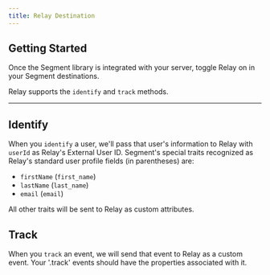 ```yaml
---
title: Relay Destination
---
```


## Getting Started

Once the Segment library is integrated with your server, toggle Relay on in your Segment destinations.

Relay supports the `identify` and `track` methods.
- - -

## Identify

When you `identify` a user, we'll pass that user's information to Relay with `userId` as Relay's External User ID. Segment's special traits recognized as Relay's standard user profile fields (in parentheses) are:

- `firstName` (`first_name`)
- `lastName` (`last_name`)
- `email` (`email`)

All other traits will be sent to Relay as custom attributes.

## Track

When you `track` an event, we will send that event to Relay as a custom event. Your '.track' events should have the properties associated with it.
